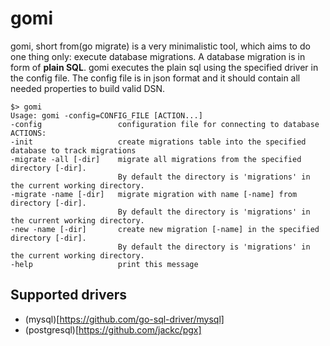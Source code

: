 # gomi

gomi, short from(go migrate) is a very minimalistic tool, which aims to do one thing only: execute database migrations. A database migration is in form of
**plain SQL**. gomi executes the plain sql using the specified driver in the config file. The config file is in json format and it should
contain all needed properties to build valid DSN.

```
$> gomi
Usage: gomi -config=CONFIG_FILE [ACTION...]
-config                 configuration file for connecting to database
ACTIONS:
-init                   create migrations table into the specified database to track migrations
-migrate -all [-dir]    migrate all migrations from the specified directory [-dir].
                        By default the directory is 'migrations' in the current working directory.
-migrate -name [-dir]   migrate migration with name [-name] from directory [-dir].
                        By default the directory is 'migrations' in the current working directory.
-new -name [-dir]       create new migration [-name] in the specified directory [-dir].
                        By default the directory is 'migrations' in the current working directory.
-help                   print this message
```

## Supported drivers
* (mysql)[https://github.com/go-sql-driver/mysql]
* (postgresql)[https://github.com/jackc/pgx]

